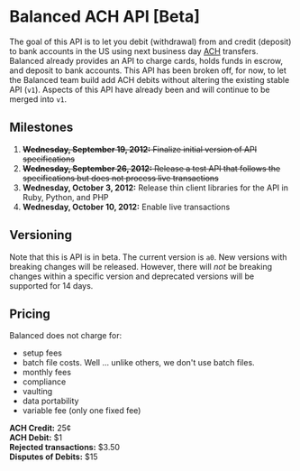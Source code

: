 # Balanced ACH API [Beta]

The goal of this API is to let you debit (withdrawal) from and credit (deposit)
to bank accounts in the US using next business day
[ACH](http://en.wikipedia.org/wiki/Automated_Clearing_House) transfers.
Balanced already provides an API to charge cards, holds funds in escrow,
and deposit to bank accounts. This API has been broken off, for now, to let the
Balanced team build add ACH debits without altering the existing stable API
(`v1`). Aspects of this API have already been and will continue to be merged
into `v1`.


## Milestones

1. ~~**Wednesday, September 19, 2012:** Finalize initial version of API
specifications~~
2. ~~**Wednesday, September 26, 2012:** Release a test API that follows the
specifications but does not process live transactions~~
3. **Wednesday, October 3, 2012:** Release thin client libraries for the API in
Ruby, Python, and PHP
4. **Wednesday, October 10, 2012:** Enable live transactions


## Versioning

Note that this is API is in beta. The current version is `a0`. New versions
with breaking changes will be released. However, there will *not* be breaking
changes within a specific version and deprecated versions will be supported for
14 days.


## Pricing

Balanced does not charge for:
* setup fees
* batch file costs. Well ... unlike others, we don't use batch files.
* monthly fees
* compliance
* vaulting
* data portability
* variable fee (only one fixed fee)

**ACH Credit:** 25¢<br>
**ACH Debit:** $1<br>
**Rejected transactions:** $3.50<br>
**Disputes of Debits:** $15<br>